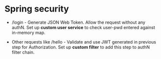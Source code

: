 # Spring security
* /login - Generate JSON Web Token. Allow the request without any authN.
Set up **custom user service** to check user-pwd entered against in-memory map.

* Other requests like /hello - Validate and use JWT generated in previous step for Authorization. 
Set up **custom filter** to add this step to authN filter chain.


